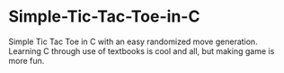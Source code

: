 # Simple-Tic-Tac-Toe-in-C
Simple Tic Tac Toe in C with an easy randomized move generation. Learning C through use of textbooks is cool and all, but making game is more fun.
